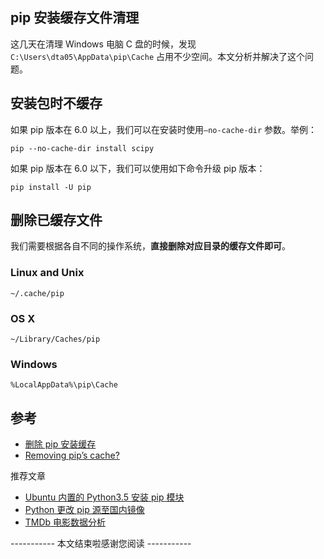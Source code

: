 ## pip 安装缓存文件清理

这几天在清理 Windows 电脑 C 盘的时候，发现 `C:\Users\dta05\AppData\pip\Cache` 占用不少空间。本文分析并解决了这个问题。



## 安装包时不缓存

如果 pip 版本在 6.0 以上，我们可以在安装时使用`–no-cache-dir` 参数。举例：

```
pip --no-cache-dir install scipy
```

如果 pip 版本在 6.0 以下，我们可以使用如下命令升级 pip 版本：

```
pip install -U pip
```

## 删除已缓存文件

我们需要根据各自不同的操作系统，**直接删除对应目录的缓存文件即可**。

### Linux and Unix

```
~/.cache/pip
```

### OS X

```
~/Library/Caches/pip
```

### Windows

```
%LocalAppData%\pip\Cache
```

## 参考

- [删除 pip 安装缓存](https://blog.csdn.net/kangkanglou/article/details/78955298)
- [Removing pip’s cache?](https://stackoverflow.com/questions/9510474/removing-pips-cache)

推荐文章

- [Ubuntu 内置的 Python3.5 安装 pip 模块](https://tding.top/archives/399c2726.html)
- [Python 更改 pip 源至国内镜像](https://tding.top/archives/34737cef.html)
- [TMDb 电影数据分析](https://tding.top/archives/7e380af2.html)


----------- 本文结束啦感谢您阅读 -----------